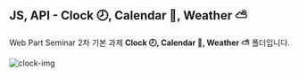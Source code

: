 ## JS, API - Clock 🕗, Calendar 📅, Weather ⛅

Web Part Seminar 2차 기본 과제 <b>Clock 🕗, Calendar 📅, Weather ⛅</b> 폴더입니다.

![clock-img](https://img1.daumcdn.net/thumb/R1280x0/?scode=mtistory2&fname=https%3A%2F%2Fblog.kakaocdn.net%2Fdn%2FeE9ljR%2Fbtq3ucJXU5r%2FBZeWieCcJ1KqNVduNKTid1%2Fimg.png)
